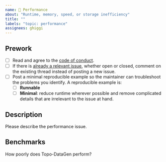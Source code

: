```yaml
---
name: 🐢 Performance
about: "Runtime, memory, speed, or storage inefficiency"
title: ""
labels: "topic: performance"
assignees: ghiggi
---
```


## Prework

- [ ] Read and agree to the [code of conduct](https://github.com/EPFL-ENAC/TOPO-DataGen/blob/main/CODE_OF_CONDUCT.md).
- [ ] If there is [already a relevant issue](https://github.com/EPFL-ENAC/TOPO-DataGen/issues), whether open or closed, comment on the existing thread instead of posting a new issue.
- [ ] Post a minimal reproducible example so the maintainer can troubleshoot the problems you identify. A reproducible example is:
  - [ ] **Runnable**
  - [ ] **Minimal**: reduce runtime wherever possible and remove complicated details that are irrelevant to the issue at hand.

## Description

Please describe the performance issue.

## Benchmarks

How poorly does Topo-DataGen perform? 
